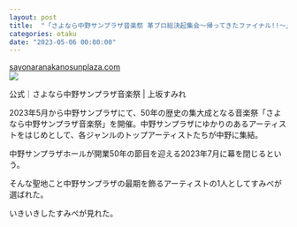```yaml
---
layout: post
title:  "「さよなら中野サンプラザ音楽祭 革ブロ総決起集会～帰ってきたファイナル!!～」に参加した"
categories: otaku
date: "2023-05-06 00:00:00"
---
```



<div class="card">
  <a href="https://sayonaranakanosunplaza.com/artists/details/20230506.html"></a>
  <div class="card__header">
    <a href="https://sayonaranakanosunplaza.com/artists/details/20230506.html">sayonaranakanosunplaza.com</a>
  </div>
  <div class="card__image">
    <img src="https://sayonaranakanosunplaza.com/images/OGP_202301120.jpg">
  </div>
  <div class="card__title">
    <p>公式｜さよなら中野サンプラザ音楽祭 | 上坂すみれ</p>
  </div>
  <div class="card__description">
    <p>2023年5月から中野サンプラザにて、50年の歴史の集大成となる音楽祭「さよなら中野サンプラザ音楽祭」を開催。中野サンプラザにゆかりのあるアーティストをはじめとして、各ジャンルのトップアーティストたちが中野に集結。</p>
  </div>
</div>


中野サンプラザホールが開業50年の節目を迎える2023年7月に幕を閉じるという。

そんな聖地こと中野サンプラザの最期を飾るアーティストの1人としてすみぺが選ばれた。



いきいきしたすみぺが見れた。


<!-- TODO: あとで書く -->

